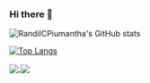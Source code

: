 ### Hi there 👋

<!--
**RandilCPiumantha/RandilCPiumantha** is a ✨ _special_ ✨ repository because its `README.md` (this file) appears on your GitHub profile.

Here are some ideas to get you started:

- 🔭 I’m currently working on ...
- 🌱 I’m currently learning ...
- 👯 I’m looking to collaborate on ...
- 🤔 I’m looking for help with ...
- 💬 Ask me about ...
- 📫 How to reach me: ...
- 😄 Pronouns: ...
- ⚡ Fun fact: ...
-->

![RandilCPiumantha's GitHub stats](https://github-readme-stats.vercel.app/api?username=RandilCPiumantha&show_icons=true&theme=radical&count_private=true)

[![Top Langs](https://github-readme-stats.vercel.app/api/top-langs/?username=RandilCPiumantha)](https://github.com/RandilCPiumantha/github-readme-stats)

<a href="https://github.com/RandilCPiumantha/github-readme-stats">
  <img align="center" src="https://github-readme-stats.vercel.app/api/pin/?username=RandilCPiumantha&repo=github-readme-stats" />
</a>
<a href="https://github.com/RandilCPiumantha/convoychat">
  <img align="center" src="https://github-readme-stats.vercel.app/api/pin/?username=RandilCPiumantha&repo=convoychat" />
</a>
